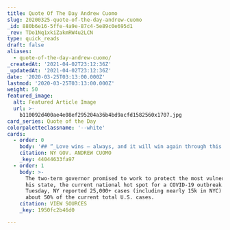 ```yaml
---
title: Quote Of The Day Andrew Cuomo
slug: 20200325-quote-of-the-day-andrew-cuomo
_id: 880b6e16-5ffe-4a9e-87c4-5e89c0e695d1
_rev: TDo1Nq1xkiZakmRW4u2LCN
type: quick_reads
draft: false
aliases:
  - quote-of-the-day-andrew-cuomo/
_createdAt: '2021-04-02T23:12:36Z'
_updatedAt: '2021-04-02T23:12:36Z'
date: '2020-03-25T03:13:00.000Z'
lastmod: '2020-03-25T03:13:00.000Z'
weight: 50
featured_image:
  alt: Featured Article Image
  url: >-
    b110092d400ae4e08ef295204a36b4bd9acfd1582560x1707.jpg
card_series: Quote of the Day
colorpaletteclassname: '--white'
cards:
  - order: 0
    body: '## “_Love wins – always, and it will win again through this virus._“'
    citation: NY GOV. ANDREW CUOMO
    _key: 44044633fa97
  - order: 1
    body: >-
      The two-term governor promised to work to protect the most vulnerable in
      his state, the current national hot spot for a COVID-19 outbreak. As of
      Tuesday, NY reported 25,000+ cases (including nearly 15k in NYC) - that's
      about 50% of the current total U.S. cases.
    citation: VIEW SOURCES
    _key: 1950fc2b46d0

---
```

 